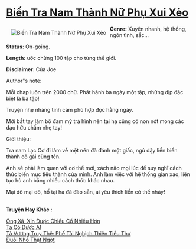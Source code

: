 <a href="https://utruyen.com/bien-tra-nam-thanh-nu-phu-xui-xeo/19474/" title="Biến Tra Nam Thành Nữ Phụ Xui Xẻo"><h1>Biến Tra Nam Thành Nữ Phụ Xui Xẻo</h1></a><div style="display:table"><img align="right" style="float: left; padding: 10px;" src="https://utruyen.com/images/story/200x260/bien-tra-nam-thanh-nu-phu-xui-xeo.jpg" alt="Biến Tra Nam Thành Nữ Phụ Xui Xẻo"><b>Genre:</b> Xuyên nhanh, hệ thống, ngôn tình, sắc...<p></p><b>Status</b>: On-going.<p></p><b>Length:</b> ước chừng 100 tập cho từng thế giới.<p></p><b>Disclaimer: </b>Của Joe<p></p>Author"s note:<p></p>Mỗi chap luôn trên 2000 chữ. Phát hành ba ngày một tập, những dịp đặc biệt là ba tập!<p></p>Truyện nhẹ nhàng tình cảm phù hợp đọc hằng ngày.<p></p>Mới bắt tay làm bộ đam mỹ trá hình nên tại hạ cũng có non nớt mong các đạo hữu chấm nhẹ tay!<p></p>Giới thiệu:<p></p>Tra nam Lạc Cơ đi làm về mệt nên đã đánh một giấc, ngủ dậy liền biến thành cô gái cùng tên.<p></p>Anh sẽ phải làm quen với cơ thể mới, xách não mọi lúc để suy nghĩ cách thức biến mục tiêu thành của mình. Anh làm việc với hệ thống gian xảo, liên tục hù anh bằng nhiều cách thức khác nhau.<p></p>Mại dô mại dô, hố tại hạ đã đào sẵn, ai yêu thích liền có thể nhảy!</div><p><br><b>Truyện Hay Khác :</b></p><a href="https://utruyen.com/ong-xa-xin-duoc-chieu-co-nhieu-hon/25310/" alt="Ông Xã, Xin Được Chiếu Cố Nhiều Hơn">Ông Xã, Xin Được Chiếu Cố Nhiều Hơn</a><br/><a href="https://github.com/quanluxury/ngontinh_sac/tree/master/truyenhay/18921/" alt="Ta Có Dược A!">Ta Có Dược A!</a><br/><a href="https://github.com/quanluxury/truyenhot/tree/master/truyenhay/17451/" alt="Tà Vương Truy Thê: Phế Tài Nghịch Thiên Tiểu Thư">Tà Vương Truy Thê: Phế Tài Nghịch Thiên Tiểu Thư</a><br/><a href="https://github.com/quanluxury/ngontinhhot/tree/master/truyenhay/18767/" alt="Đuôi Nhỏ Thật Ngọt">Đuôi Nhỏ Thật Ngọt</a><br/>
